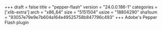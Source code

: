 +++
draft = false
title = "pepper-flash"
version = "24.0.0.186-1"
categories = ['xlib-extra']
arch = "x86_64"
size = "5151504"
usize = "18804290"
sha1sum = "93057e79e9e7b604a164e49525758b847796c493"
+++
Adobe's Pepper Flash plugin